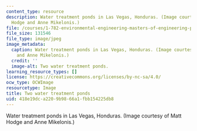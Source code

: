 ```yaml
---
content_type: resource
description: Water treatment ponds in Las Vegas, Honduras. (Image courtesy of Matt
  Hodge and Anne Mikelonis.)
file: /courses/1-782-environmental-engineering-masters-of-engineering-project-fall-2007-spring-2008/418e19dca2209b9866a1fbb154225db8_1-782f07.jpg
file_size: 131546
file_type: image/jpeg
image_metadata:
  caption: Water treatment ponds in Las Vegas, Honduras. (Image courtesy of Matt Hodge
    and Anne Mikelonis.)
  credit: ''
  image-alt: Two water treatment ponds.
learning_resource_types: []
license: https://creativecommons.org/licenses/by-nc-sa/4.0/
ocw_type: OCWImage
resourcetype: Image
title: Two water treatment ponds
uid: 418e19dc-a220-9b98-66a1-fbb154225db8
---
```

Water treatment ponds in Las Vegas, Honduras. (Image courtesy of Matt Hodge and Anne Mikelonis.)